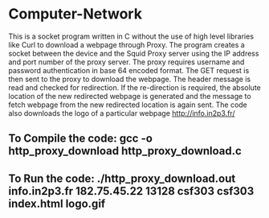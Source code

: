 # Computer-Network
This is a socket program written in C without the use of high level libraries like Curl to download a webpage through Proxy. The program creates a socket between the device
and the Squid Proxy server using the IP address and port number of the proxy server. The proxy requires username and password authentication in base 64 encoded format. 
The GET request is then sent to the proxy to download the webpage. The header message is read and checked for redirection. If the re-direction is required, the absolute 
location of the new redirected webpage is generated and the message to fetch webpage from the new redirected location is again sent. The code also downloads the logo of 
a particular webpage http://info.in2p3.fr/


 
## To Compile the code: gcc -o http_proxy_download http_proxy_download.c
## To Run the code: ./http_proxy_download.out info.in2p3.fr 182.75.45.22 13128 csf303 csf303 index.html logo.gif
